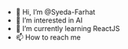- 👋 Hi, I’m @Syeda-Farhat
- 👀 I’m interested in AI
- 🌱 I’m currently learning ReactJS 
- 📫 How to reach me 

<!---
Syeda-Farhat/Syeda-Farhat is a ✨ special ✨ repository because its `README.md` (this file) appears on your GitHub profile.
You can click the Preview link to take a look at your changes.
--->
